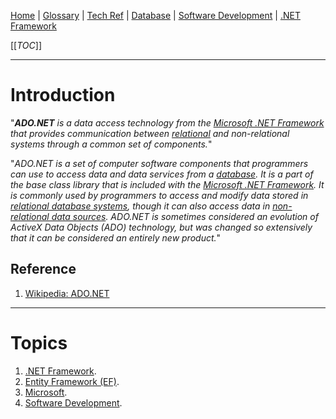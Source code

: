[Home](/Slalom-LLC/Slalom-Consulting) | [Glossary](/Glossary) | [Tech Ref](/Tech-Ref) | [Database](/Tech-Ref/Software-Development/Database) | [Software Development](/Tech-Ref/Software-Development) | [.NET Framework](/Tech-Ref/Software-Development/NET-Framework)

[[_TOC_]]

---
# Introduction
"_***ADO.NET*** is a data access technology from the [Microsoft .NET Framework](/Tech-Ref/Software-Development/NET-Framework) that provides communication between [relational](/Tech-Ref/Software-Development/Database) and non-relational systems through a common set of components._"

"_ADO.NET is a set of computer software components that programmers can use to access data and data services from a [database](/Tech-Ref/Software-Development/Database). It is a part of the base class library that is included with the [Microsoft .NET Framework](/Tech-Ref/Software-Development/NET-Framework). It is commonly used by programmers to access and modify data stored in [relational database systems](/Tech-Ref/Software-Development/Database), though it can also access data in [non-relational data sources](/Tech-Ref/Software-Development/Database). ADO.NET is sometimes considered an evolution of ActiveX Data Objects (ADO) technology, but was changed so extensively that it can be considered an entirely new product._"

## Reference
1. [Wikipedia: ADO.NET](https://en.wikipedia.org/wiki/ADO.NET)

---
# Topics
1. [.NET Framework](/Tech-Ref/Software-Development/NET-Framework).
1. [Entity Framework (EF)](/Tech-Ref/Software-Development/NET-Framework/ADO.NET/EF-\(Entity-Framework\)).
1. [Microsoft](/Tech-Ref/Microsoft).
1. [Software Development](/Tech-Ref/Software-Development).
